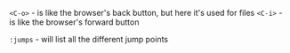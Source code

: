 `<C-o>` - is like the browser's back button, but here it's used for files
`<C-i>` - is like the browser's forward button

`:jumps` - will list all the different jump points
